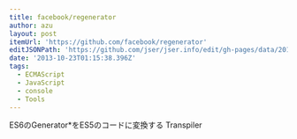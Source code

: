 ```yaml
---
title: facebook/regenerator
author: azu
layout: post
itemUrl: 'https://github.com/facebook/regenerator'
editJSONPath: 'https://github.com/jser/jser.info/edit/gh-pages/data/2013/10/index.json'
date: '2013-10-23T01:15:38.396Z'
tags:
  - ECMAScript
  - JavaScript
  - console
  - Tools
---
```

ES6のGenerator*をES5のコードに変換する Transpiler
